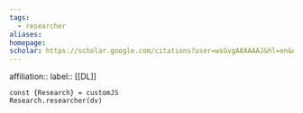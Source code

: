 ```yaml
---
tags:
  - researcher
aliases: 
homepage:
scholar: https://scholar.google.com/citations?user=wsGvgA8AAAAJ&hl=en&oi=sra
---
```

affiliation:: 
label:: [[DL]]

```dataviewjs
const {Research} = customJS
Research.researcher(dv)
```
